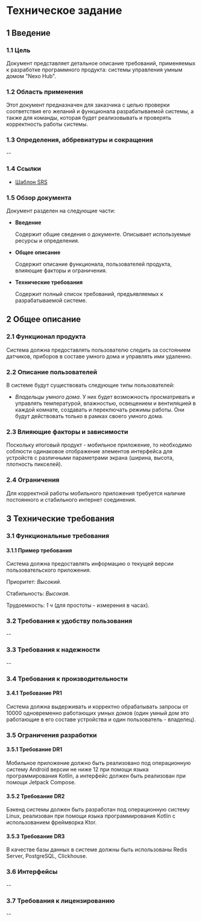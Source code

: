 # Техническое задание

## 1 Введение

### 1.1 Цель

Документ представляет детальное описание требований, применяемых к разработке
программного продукта: системы управления умным домом "Nexo Hub".

### 1.2 Область применения

Этот документ предназначен для заказчика с целью проверки соответствия его
желаний и функционала разрабатываемой системы, а также для команды, которая
будет реализовывать и проверять корректность работы системы.

### 1.3 Определения, аббревиатуры и сокращения

--

### 1.4 Ссылки

- [Шаблон SRS][srs-template]

[srs-template]: https://docs.google.com/document/d/11aTUhjJxHqDMJGTDXDKh_8U_f2YVWKBS/edit?usp=sharing&ouid=112239579841283566048&rtpof=true&sd=true

### 1.5 Обзор документа

Документ разделен на следующие части:

- **Введение**

  Содержит общие сведения о документе. Описывает используемые ресурсы
  и определения.

- **Общее описание**

  Содержит описание функционала, пользователей продукта, влияющие факторы
  и ограничения.

- **Технические требования**

  Содержит полный список требований, предъявляемых к разрабатываемой системе.

## 2 Общее описание

### 2.1 Функционал продукта

Система должна предоставлять пользователю следить за состоянием датчиков, приборов в составе
умного дома и управлять ими удаленно.

### 2.2 Описание пользователей

В системе будут существовать следующие типы пользователей:

- *Владельцы умного дома*. У них будет возможность просматривать и управлять температурой,
  влажностью, освещением и вентиляцией в каждой комнате, создавать и переключать режимы работы.
  Они будут действовать только в рамках своего умного дома.

### 2.3 Влияющие факторы и зависимости

Поскольку итоговый продукт - мобильное приложение, то необходимо соблюсти одинаковое отображение
элементов интерфейса для устройств с различными параметрами экрана (ширина, высота, плотность
пикселей).

### 2.4 Ограничения

Для корректной работы мобильного приложения требуется наличие постоянного и стабильного
интернет соединения.

## 3 Технические требования

### 3.1 Функциональные требования

#### 3.1.1 Пример требования

Система должна предоставлять информацию о текущей версии пользовательского
приложения.

Приоритет: *Высокий*.

Стабильность: *Высокая*.

Трудоемкость: *1 ч* (для простоты - измерения в часах).

### 3.2 Требования к удобству пользования

--

### 3.3 Требования к надежности

--

### 3.4 Требования к производительности

#### 3.4.1 Требование PR1

Система должна выдерживать и корректно обрабатывать запросы от 10000 одновременно работающих
умных домов (один умный дом это работающие в его составе устройства и один пользователь - владелец).

### 3.5 Ограничения разработки

#### 3.5.1 Требование DR1

Мобильное приложение должно быть реализовано под операционную систему Android версии не ниже 12 при
помощи языка программирования Kotlin, а интерфейс должен быть реализован при помощи Jetpack Compose.

#### 3.5.2 Требование DR2

Бэкенд системы должен быть разработан под операционную систему Linux, реализован при помощи языка
программирования Kotlin с использованием фреймворка Ktor.

#### 3.5.3 Требование DR3

В качестве базы данных в системе должны быть использованы Redis Server, PostgreSQL, Clickhouse.

### 3.6 Интерфейсы

--

### 3.7 Требования к лицензированию

--
